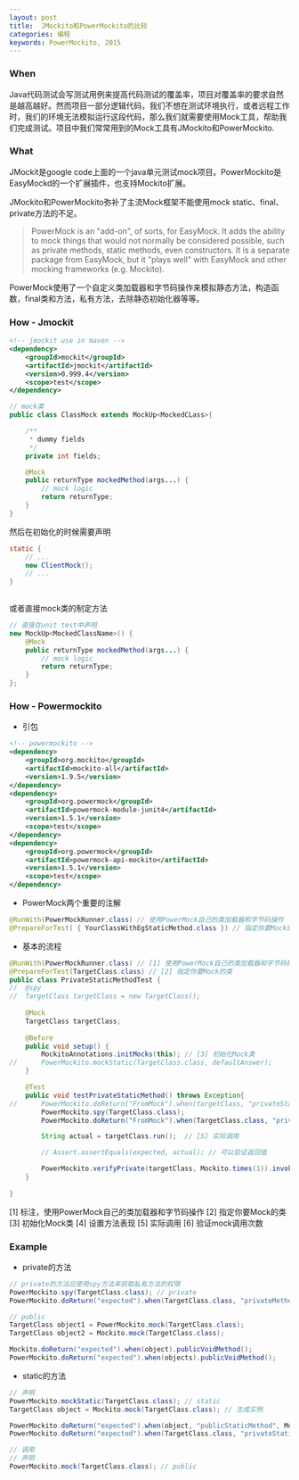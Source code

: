 ```yaml
---
layout: post
title:  JMockito和PowerMockito的比较
categories: 编程
keywords: PowerMockito, 2015
---
```


### When
Java代码测试会写测试用例来提高代码测试的覆盖率，项目对覆盖率的要求自然是越高越好。然而项目一部分逻辑代码，我们不想在测试环境执行，或者远程工作时，我们的环境无法模拟运行这段代码，那么我们就需要使用Mock工具，帮助我们完成测试。项目中我们常常用到的Mock工具有JMockito和PowerMockito.

### What
JMockit是google code上面的一个java单元测试mock项目。PowerMockito是EasyMockd的一个扩展插件，也支持Mockito扩展。

JMockito和PowerMockito弥补了主流Mock框架不能使用mock static、final、 private方法的不足。

>PowerMock is an "add-on", of sorts, for EasyMock.  It adds the ability to mock things that would not normally be considered possible, such as private methods, static methods, even constructors.  It is a separate package from EasyMock, but it "plays well" with EasyMock and other mocking frameworks (e.g. Mockito). 

PowerMock使用了一个自定义类加载器和字节码操作来模拟静态方法，构造函数，final类和方法，私有方法，去除静态初始化器等等。

### How - Jmockit

```xml
<!-- jmockit use in maven -->
<dependency>
	<groupId>mockit</groupId>
	<artifactId>jmockit</artifactId>
	<version>0.999.4</version>
	<scope>test</scope>
</dependency>

```

```java
// mock类
public class ClassMock extends MockUp<MockedCLass>{

	/**
	 * dummy fields
	 */
	private int fields; 

	@Mock
	public returnType mockedMethod(args...) {
		// mock logic
		return returnType;
	}
}
```

然后在初始化的时候需要声明

```java
static {
	// ...
	new ClientMock();
	// ...
}
	
```

或者直接mock类的制定方法

```java
// 直接在unit test中声明
new MockUp<MockedClassName>() {
	@Mock
	public returnType mockedMethod(args...) {
		// mock logic
		return returnType;
	}
};
```

### How - Powermockito

- 引包

```xml
<!-- powermockito -->
<dependency>
	<groupId>org.mockito</groupId>
	<artifactId>mockito-all</artifactId>
	<version>1.9.5</version>
</dependency>
<dependency>
	<groupId>org.powermock</groupId>
	<artifactId>powermock-module-junit4</artifactId>
	<version>1.5.1</version>
	<scope>test</scope>
</dependency>
<dependency>
	<groupId>org.powermock</groupId>
	<artifactId>powermock-api-mockito</artifactId>
	<version>1.5.1</version>
	<scope>test</scope>
</dependency>
```

- PowerMock两个重要的注解

```java
@RunWith(PowerMockRunner.class) // 使用PowerMock自己的类加载器和字节码操作
@PrepareForTest( { YourClassWithEgStaticMethod.class }) // 指定你要Mock的类
```

- 基本的流程

```java
@RunWith(PowerMockRunner.class) // [1] 使用PowerMock自己的类加载器和字节码操作
@PrepareForTest(TargetClass.class) // [2] 指定你要Mock的类
public class PrivateStaticMethodTest {
//	@spy
//	TargetClass targetClass = new TargetClass();
	
	@Mock
	TargetClass targetClass;
	
	@Before
	public void setup() {
		MockitoAnnotations.initMocks(this); // [3] 初始化Mock类
//		PowerMockito.mockStatic(TargetClass.class, defaultAnswer);
	}

	@Test
	public void testPrivateStaticMethod() throws Exception{
//		PowerMockito.doReturn("FromMock").when(targetClass, "privateStaticMethod", Mockito.anyString());
		PowerMockito.spy(TargetClass.class);
		PowerMockito.doReturn("FromMock").when(TargetClass.class, "privateStaticMethod", Mockito.anyString()); // [4] 设置方法表现

		String actual = targetClass.run();	// [5] 实际调用

		// Assert.assertEquals(expected, actual); // 可以验证返回值

		PowerMockito.verifyPrivate(targetClass, Mockito.times(1)).invoke("privateStaticMethod", Mockito.anyString()); // [6] 验证mock调用次数
	}
	
}
```

[1] 标注，使用PowerMock自己的类加载器和字节码操作
[2] 指定你要Mock的类
[3] 初始化Mock类
[4] 设置方法表现
[5] 实际调用
[6] 验证mock调用次数

### Example
- private的方法

```java
// private的方法应使用spy方法来获取私有方法的权限
PowerMockito.spy(TargetClass.class); // private
PowerMockito.doReturn("expected").when(TargetClass.class, "privateMethod", Mockito.anyString()); // 调用

// public
TargetClass object1 = PowerMockito.mock(TargetClass.class);
TargetClass object2 = Mockito.mock(TargetClass.class);

Mockito.doReturn("expected").when(object).publicVoidMethod();
PowerMockito.doReturn("expected").when(objects).publicVoidMethod();
```

- static的方法

```java
// 声明
PowerMockito.mockStatic(TargetClass.class); // static
TargetClass object = Mockito.mock(TargetClass.class); // 生成实例

PowerMockito.doReturn("expected").when(object, "publicStaticMethod", Mockito.anyString());
PowerMockito.doReturn("expected").when(TargetClass.class, "privateStaticMethod", Mockito.anyString()); 

// 调用
// 声明
PowerMockito.mock(TargetClass.class); // public
```